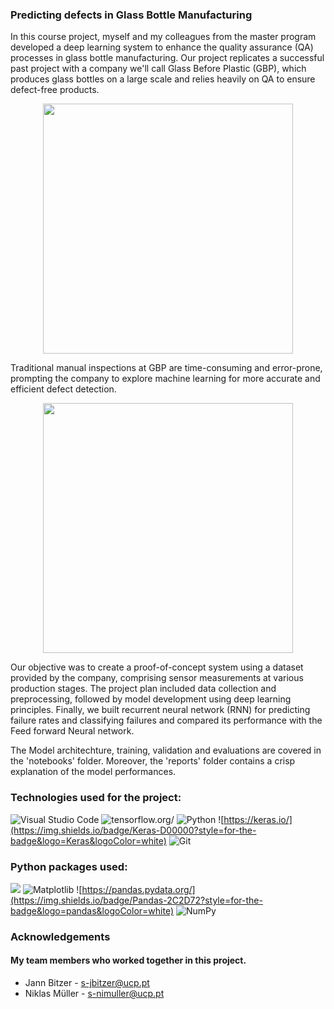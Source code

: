 
### Predicting defects in Glass Bottle Manufacturing

In this course project, myself and my colleagues from the master program developed a deep learning system to enhance the quality assurance (QA) processes in glass bottle manufacturing. Our project replicates a successful past project with a company we'll call Glass Before Plastic (GBP), which produces glass bottles on a large scale and relies heavily on QA to ensure defect-free products. 



<div align="center">
  <a href="https://github.com/Joe-Raymond-Justione/Deep_learning/assets/171755523/59132310-dd24-4838-9373-5c1a8407210a">
    <img src="https://github.com/Joe-Raymond-Justione/Deep_learning/assets/171755523/59132310-dd24-4838-9373-5c1a8407210a" width="400"/>
  </a>
</div>




Traditional manual inspections at GBP are time-consuming and error-prone, prompting the company to explore machine learning for more accurate and efficient defect detection.

<div align="center">
  <a href="https://github.com/Joe-Raymond-Justione/Deep_learning/assets/171755523/25de6543-93d8-40d3-b308-dbab8f8fc3b6">
    <img src="https://github.com/Joe-Raymond-Justione/Deep_learning/assets/171755523/25de6543-93d8-40d3-b308-dbab8f8fc3b6" width="400"/>
  </a>
</div>

Our objective was to create a proof-of-concept system using a dataset provided by the company, comprising sensor measurements at various production stages. The project plan included data collection and preprocessing, followed by model development using deep learning principles. Finally, we built recurrent neural network (RNN) for predicting failure rates and classifying failures and compared its performance with the Feed forward Neural network.


The Model architechture, training, validation and evaluations are covered in the 'notebooks' folder. Moreover, the 'reports' folder contains a crisp explanation of the model performances.



### Technologies used for the project:
![Visual Studio Code](https://img.shields.io/badge/Visual%20Studio%20Code-0078d7.svg?style=for-the-badge&logo=visual-studio-code&logoColor=white)
![tensorflow.org/](https://img.shields.io/badge/TensorFlow-FF6F00?style=for-the-badge&logo=TensorFlow&logoColor=white)
![Python](https://img.shields.io/badge/python-3670A0?style=for-the-badge&logo=python&logoColor=ffdd54)
![https://keras.io/](https://img.shields.io/badge/Keras-D00000?style=for-the-badge&logo=Keras&logoColor=white)
![Git](https://img.shields.io/badge/git-%23F05033.svg?style=for-the-badge&logo=git&logoColor=white)


### Python packages used:

![](https://img.shields.io/badge/scikit_learn-F7931E?style=for-the-badge&logo=scikit-learn&logoColor=white)
![Matplotlib](https://img.shields.io/badge/Matplotlib-%23ffffff.svg?style=for-the-badge&logo=Matplotlib&logoColor=black)
![https://pandas.pydata.org/](https://img.shields.io/badge/Pandas-2C2D72?style=for-the-badge&logo=pandas&logoColor=white)
![NumPy](https://img.shields.io/badge/numpy-%23013243.svg?style=for-the-badge&logo=numpy&logoColor=white)






### Acknowledgements

 #### My team members who worked together in this project.
 - Jann Bitzer - s-jbitzer@ucp.pt
 - Niklas Müller - s-nimuller@ucp.pt

